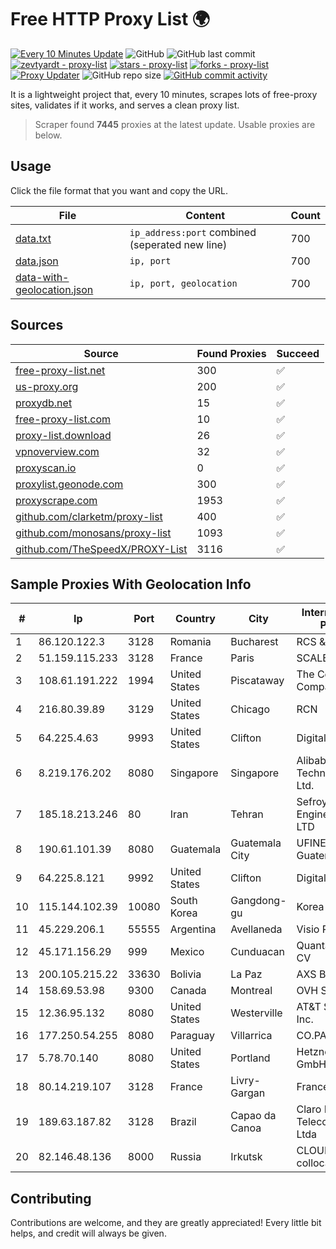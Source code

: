 
# Free HTTP Proxy List 🌍

[![Every 10 Minutes Update](https://github.com/mertguvencli/http-proxy-list/actions/workflows/main.yml/badge.svg?branch=main)](https://github.com/mertguvencli/http-proxy-list/actions/workflows/main.yml)
![GitHub](https://img.shields.io/github/license/mertguvencli/http-proxy-list)
![GitHub last commit](https://img.shields.io/github/last-commit/mertguvencli/http-proxy-list)
[![zevtyardt - proxy-list](https://img.shields.io/static/v1?label=zevtyardt&message=proxy-list&color=blue&logo=github)](https://github.com/zevtyardt/proxy-list "Go to GitHub repo")
[![stars - proxy-list](https://img.shields.io/github/stars/zevtyardt/proxy-list?style=social)](https://github.com/zevtyardt/proxy-list)
[![forks - proxy-list](https://img.shields.io/github/forks/zevtyardt/proxy-list?style=social)](https://github.com/zevtyardt/proxy-list)
[![Proxy Updater](https://github.com/zevtyardt/proxy-list/workflows/Proxy%20Updater/badge.svg)](https://github.com/zevtyardt/proxy-list/actions?query=workflow:"Proxy+Updater")
![GitHub repo size](https://img.shields.io/github/repo-size/zevtyardt/proxy-list)
[![GitHub commit activity](https://img.shields.io/github/commit-activity/m/zevtyardt/proxy-list?logo=commits)](https://github.com/zevtyardt/proxy-list/commits/main)

It is a lightweight project that, every 10 minutes, scrapes lots of free-proxy sites, validates if it works, and serves a clean proxy list.

> Scraper found **7445** proxies at the latest update. Usable proxies are below.

## Usage

Click the file format that you want and copy the URL.

|File|Content|Count|
|----|-------|-----|
|[data.txt](https://raw.githubusercontent.com/mertguvencli/http-proxy-list/main/proxy-list/data.txt)|`ip_address:port` combined (seperated new line)|700|
|[data.json](https://raw.githubusercontent.com/mertguvencli/http-proxy-list/main/proxy-list/data.json)|`ip, port`|700|
|[data-with-geolocation.json](https://raw.githubusercontent.com/mertguvencli/http-proxy-list/main/proxy-list/data-with-geolocation.json)|`ip, port, geolocation`|700|

## Sources

|Source|Found Proxies|Succeed|
|------|-------------|-------|
|[free-proxy-list.net](https://free-proxy-list.net)|300|✅|
|[us-proxy.org](https://www.us-proxy.org)|200|✅|
|[proxydb.net](http://proxydb.net)|15|✅|
|[free-proxy-list.com](https://free-proxy-list.com/?page=&port=&type%5B%5D=http&type%5B%5D=https&up_time=0&search=Search)|10|✅|
|[proxy-list.download](https://www.proxy-list.download/HTTP)|26|✅|
|[vpnoverview.com](https://vpnoverview.com/privacy/anonymous-browsing/free-proxy-servers)|32|✅|
|[proxyscan.io](https://www.proxyscan.io)|0|✅|
|[proxylist.geonode.com](https://proxylist.geonode.com/api/proxy-list?limit=300&page=1&sort_by=lastChecked&sort_type=desc&protocols=http,https)|300|✅|
|[proxyscrape.com](https://api.proxyscrape.com/v2/?request=displayproxies&protocol=http&timeout=10000&country=all&ssl=all&anonymity=all)|1953|✅|
|[github.com/clarketm/proxy-list](https://raw.githubusercontent.com/clarketm/proxy-list/master/proxy-list-raw.txt)|400|✅|
|[github.com/monosans/proxy-list](https://raw.githubusercontent.com/monosans/proxy-list/main/proxies/http.txt)|1093|✅|
|[github.com/TheSpeedX/PROXY-List](https://raw.githubusercontent.com/TheSpeedX/PROXY-List/master/http.txt)|3116|✅|


## Sample Proxies With Geolocation Info

|#|Ip|Port|Country|City|Internet Service Provider|
|-|--|----|-------|----|-------------------------|
|1|86.120.122.3|3128|Romania|Bucharest|RCS & RDS|
|2|51.159.115.233|3128|France|Paris|SCALEWAY|
|3|108.61.191.222|1994|United States|Piscataway|The Constant Company|
|4|216.80.39.89|3129|United States|Chicago|RCN|
|5|64.225.4.63|9993|United States|Clifton|DigitalOcean, LLC|
|6|8.219.176.202|8080|Singapore|Singapore|Alibaba (US) Technology Co., Ltd.|
|7|185.18.213.246|80|Iran|Tehran|Sefroyek Pardaz Engineering Co. LTD|
|8|190.61.101.39|8080|Guatemala|Guatemala City|UFINET Guatemala S. A|
|9|64.225.8.121|9992|United States|Clifton|DigitalOcean, LLC|
|10|115.144.102.39|10080|South Korea|Gangdong-gu|Korea Telecom|
|11|45.229.206.1|55555|Argentina|Avellaneda|Visio RED SRL|
|12|45.171.156.29|999|Mexico|Cunduacan|Quantatel SA De CV|
|13|200.105.215.22|33630|Bolivia|La Paz|AXS Bolivia S. A.|
|14|158.69.53.98|9300|Canada|Montreal|OVH SAS|
|15|12.36.95.132|8080|United States|Westerville|AT&T Services, Inc.|
|16|177.250.54.255|8080|Paraguay|Villarrica|CO.PA.CO.|
|17|5.78.70.140|8080|United States|Portland|Hetzner Online GmbH|
|18|80.14.219.107|3128|France|Livry-Gargan|France Telecom|
|19|189.63.187.82|3128|Brazil|Capao da Canoa|Claro NXT Telecomunicacoes Ltda|
|20|82.146.48.136|8000|Russia|Irkutsk|CLOUD WebDC collocation|



## Contributing

Contributions are welcome, and they are greatly appreciated! Every
little bit helps, and credit will always be given.


